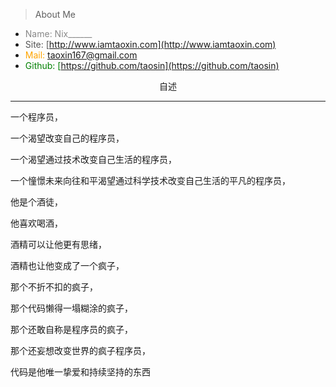 
> About Me

* <span style="color:#888">Name: Nix______</span>
* <span style="color:#555">Site: [http://www.iamtaoxin.com](http://www.iamtaoxin.com)</span>
* <span style="color:orange">Mail: taoxin167@gmail.com</span>
* <span style="color:green">Github: [https://github.com/taosin](https://github.com/taosin)</span>

<center>自述</center>

---

一个程序员，

一个渴望改变自己的程序员，

一个渴望通过技术改变自己生活的程序员，

一个憧憬未来向往和平渴望通过科学技术改变自己生活的平凡的程序员，

他是个酒徒，

他喜欢喝酒，

酒精可以让他更有思绪，

酒精也让他变成了一个疯子，

那个不折不扣的疯子，

那个代码懒得一塌糊涂的疯子，

那个还敢自称是程序员的疯子，

那个还妄想改变世界的疯子程序员，

代码是他唯一挚爱和持续坚持的东西



